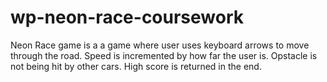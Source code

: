 # wp-neon-race-coursework

Neon Race game is a a game where user uses keyboard arrows to move through the road.
Speed is incremented by how far the user is.
Opstacle is not being hit by other cars.
High score is returned in the end.



